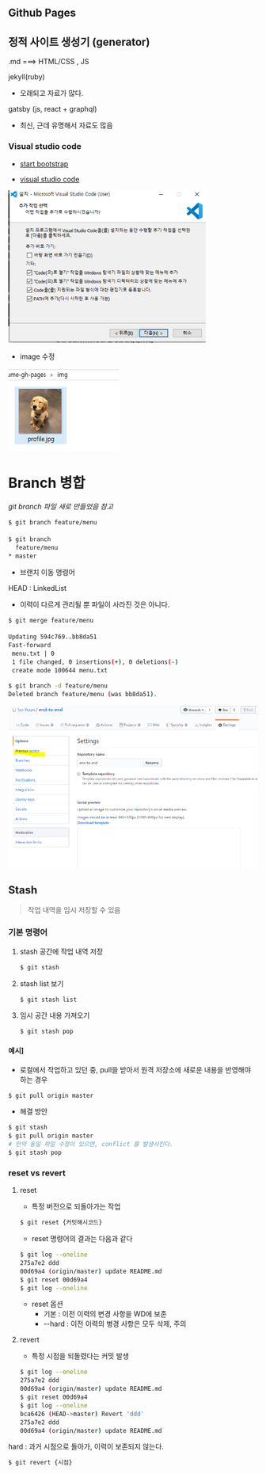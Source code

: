 ## Github Pages

## 정적 사이트 생성기 (generator)

.md ===> HTML/CSS , JS



jekyll(ruby)

- 오래되고 자료가 많다.

gatsby (js, react + graphql)

* 최신, 근데 유명해서 자료도 많음

### Visual studio code



* [start bootstrap](https://startbootstrap.com/)

* [visual studio code](https://code.visualstudio.com/docs/?dv=win) 

<img src="../images/image-20200423152545737.png" alt="image-20200423152545737" style="zoom: 80%;" />

* image 수정

![image-20200423153300161](../images/image-20200423153300161.png)

# Branch 병합 

*git branch 파일 새로 만들었음 참고*



```bash
$ git branch feature/menu

$ git branch
  feature/menu
* master

```

* 브랜치 이동 명령어 


HEAD : LinkedList 

* 이력이 다르게 관리될 뿐 파일이 사라진 것은 아니다.



```bash
$ git merge feature/menu

Updating 594c769..bb8da51
Fast-forward
 menu.txt | 0
 1 file changed, 0 insertions(+), 0 deletions(-)
 create mode 100644 menu.txt
```

```bash
$ git branch -d feature/menu
Deleted branch feature/menu (was bb8da51).
```





![image-20200424132330984](images/image-20200424132330984.png)

## Stash

> 작업 내역을 임시 저장할 수 있음

### 기본 명령어

1. stash 공간에 작업 내역 저장

   ```bash
   $ git stash
   ```

2. stash list 보기

   ```bash
   $ git stash list
   ```

3. 임시 공간 내용 가져오기

   ```bash
   $ git stash pop
   ```

   

#### 예시]

* 로컬에서 작업하고 있던 중, pull을 받아서 원격 저장소에  새로운 내용을 반영해야 하는 경우

```bash
$ git pull origin master

```

* 해결 방안

```bash
$ git stash
$ git pull origin master
# 만약 동일 파일 수정이 있으면, conflict 를 발생시킨다.
$ git stash pop
```



### reset vs revert

1. reset

   * 특정 버전으로 되돌아가는 작업

   ```bash
   $ git reset {커밋해시코드}
   ```

   * reset 명령어의 결과는 다음과 같다

   ```bash
   $ git log --oneline
   275a7e2 ddd
   00d69a4 (origin/master) update README.md
   $ git reset 00d69a4
   $ git log --oneline
   ```
   
   * reset 옵션
     * 기본 : 이전 이력의 변경 사항을 WD에 보존
     * --hard : 이전 이력의 병경 사항은 모두 삭제, 주의
   
2. revert 

   * 특정 시점을 되돌렸다는 커밋 발생

   ```bash
   $ git log --oneline
   275a7e2 ddd
   00d69a4 (origin/master) update README.md
   $ git reset 00d69a4
   $ git log --oneline
   bca6426 (HEAD->master) Revert 'ddd'
   275a7e2 ddd
   00d69a4 (origin/master) update README.md
   ```

   

hard : 과거 시점으로 돌아가, 이력이 보존되지 않는다.



```bash
$ git revert {시점}
```

